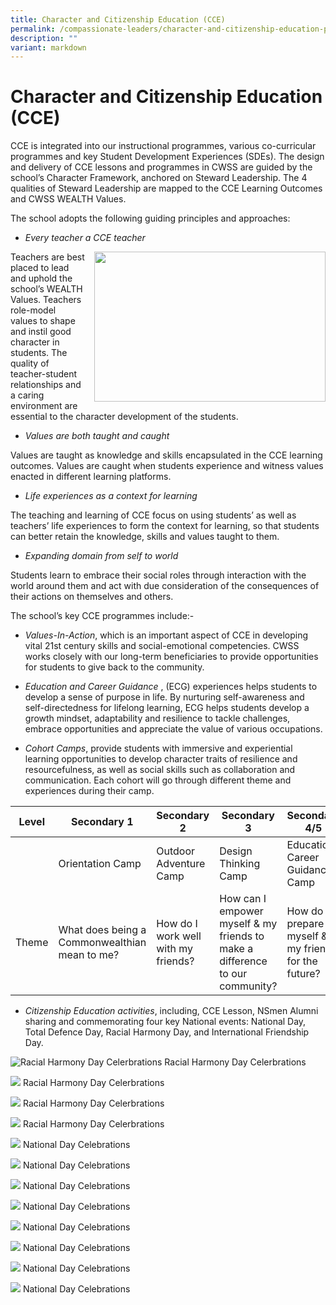 ```yaml
---
title: Character and Citizenship Education (CCE)
permalink: /compassionate-leaders/character-and-citizenship-education-programme/
description: ""
variant: markdown
---
```

Character and Citizenship Education (CCE)
=============================================

CCE is integrated into our instructional programmes, various co-curricular programmes and key Student Development Experiences (SDEs). The design and delivery of CCE lessons and programmes in CWSS are guided by the school’s Character Framework, anchored on  Steward Leadership. The 4 qualities of Steward Leadership are mapped to the CCE Learning Outcomes and CWSS WEALTH Values.

The school adopts the following guiding principles and approaches:

*   _Every teacher a CCE teacher_

<img src="/images/Compassionate%20Leaders/CCE%20Prog.jpg" style="width:370px;height:240px;margin-left:15px;" align="right">


Teachers are best placed to lead and uphold the school’s WEALTH Values. Teachers role-model values to shape and instil good character in students. The quality of teacher-student relationships and a caring environment are essential to the character development of the students.

*   _Values are both taught and caught_

Values are taught as knowledge and skills encapsulated in the CCE learning outcomes. Values are caught when students experience and witness values enacted in different learning platforms.

*   _Life experiences as a context for learning_

The teaching and learning of CCE focus on using students’ as well as teachers’ life experiences to form the context for learning, so that students can better retain the knowledge, skills and values taught to them.

*   _Expanding domain from self to world_

Students learn to embrace their social roles through interaction with the world around them and act with due consideration of the consequences of their actions on themselves and others.

The school’s key CCE programmes include:-

*   _Values-In-Action_, which is an important aspect of CCE in developing vital 21st century skills and social-emotional competencies. CWSS works closely with our long-term beneficiaries to provide opportunities for students to give back to the community.

  

*   *Education and Career Guidance* , (ECG) experiences helps students to develop a sense of purpose in life. By nurturing self-awareness and self-directedness for lifelong learning, ECG helps students develop a growth mindset, adaptability and resilience to tackle challenges, embrace opportunities and appreciate the value of various occupations.

  
*   _Cohort Camps_, provide students with immersive and experiential learning opportunities to develop character traits of resilience and resourcefulness, as well as social skills such as collaboration and communication. Each cohort will go through different theme and experiences during their camp. 


|Level | Secondary 1 | Secondary 2 | Secondary 3 | Secondary 4/5 |
| -------- | -------- | -------- | -------- | -------- |
|    | Orientation Camp    | Outdoor Adventure Camp      | Design Thinking Camp     | Education Career Guidance Camp     |
| Theme     | What does being a Commonwealthian mean to me?     | How do I work well with my friends?     | How can I empower myself &amp; my friends to make a difference to our community?     | How do I prepare myself &amp; my friends for the future?     |





*   _Citizenship Education activities_, including, CCE Lesson, NSmen Alumni sharing and commemorating four key National events: National Day, Total Defence Day, Racial Harmony Day, and International Friendship Day.

![Racial Harmony Day Celerbrations](/images/1.jpg)
Racial Harmony Day Celerbrations

![](/images/2.jpg)
Racial Harmony Day Celerbrations

![](/images/3.jpg)
Racial Harmony Day Celerbrations

![](/images/4.jpg)
Racial Harmony Day Celerbrations

![](/images/National_Day_1.jpg)
National Day Celebrations 

![](/images/National_Day_2.jpg)
National Day Celebrations 

![](/images/National_Day_3.jpg)
National Day Celebrations 

![](/images/National_Day_4.jpg)
National Day Celebrations 

![](/images/National_Day_5.jpg)
National Day Celebrations 

![](/images/National_Day_6.jpg)
National Day Celebrations 

![](/images/National_Day_7.jpg)
National Day Celebrations 

![](/images/National_Day_8.jpg)
National Day Celebrations